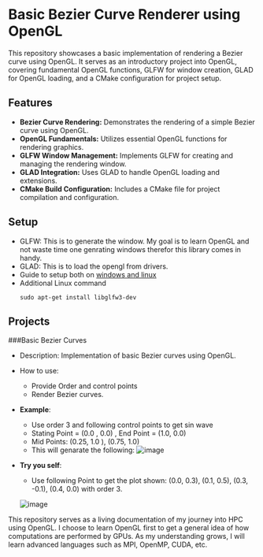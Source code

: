 # Basic Bezier Curve Renderer using OpenGL

This repository showcases a basic implementation of rendering a Bezier curve using OpenGL. It serves as an introductory project into OpenGL, covering fundamental OpenGL functions, GLFW for window creation, GLAD for OpenGL loading, and a CMake configuration for project setup.

## Features

- **Bezier Curve Rendering:** Demonstrates the rendering of a simple Bezier curve using OpenGL.
- **OpenGL Fundamentals:** Utilizes essential OpenGL functions for rendering graphics.
- **GLFW Window Management:** Implements GLFW for creating and managing the rendering window.
- **GLAD Integration:** Uses GLAD to handle OpenGL loading and extensions.
- **CMake Build Configuration:** Includes a CMake file for project compilation and configuration.

## Setup
- GLFW:  This is to generate the window. My goal is to learn OpenGL and not waste time one genrating windows therefor this library comes in handy.
- GLAD: This is to load the opengl from drivers.
- Guide to setup both on [windows and linux](https://www.youtube.com/watch?v=4m9RHfdUU_M&list=PLn3eTxaOtL2PHxN8EHf-ktAcN-sGETKfw&index=7)
- Additional Linux command
  ```
  sudo apt-get install libglfw3-dev
  ```
## Projects

###Basic Bezier Curves

- Description: Implementation of basic Bezier curves using OpenGL.
- How to use:
  - Provide Order and control points
  - Render Bezier curves.
- **Example**:
    - Use order 3 and following control points to get sin wave
    - Stating Point = (0.0 , 0.0) , End Point = (1.0, 0.0)
    - Mid Points: (0.25, 1.0 ), (0.75, 1.0) 
    - This will genarate the following:
      ![image](https://github.com/Talhamuhammadali/HPC-OpenGL/assets/46277852/0265da52-f0c6-4648-ad42-12b9e9ed4b1b)

- **Try you self**:
    - Use following Point to get the plot shown: (0.0, 0.3), (0.1, 0.5), (0.3, -0.1), (0.4, 0.0) with order 3.
      
     ![image](https://github.com/Talhamuhammadali/HPC-OpenGL/assets/46277852/edcec322-7bf4-4742-8845-6957bca1cf87)

This repository serves as a living documentation of my journey into HPC using OpenGL. I choose to learn OpenGL first to get a general idea of how computations are performed by GPUs. As my understanding grows, I will learn advanced languages such as MPI, OpenMP, CUDA, etc.

